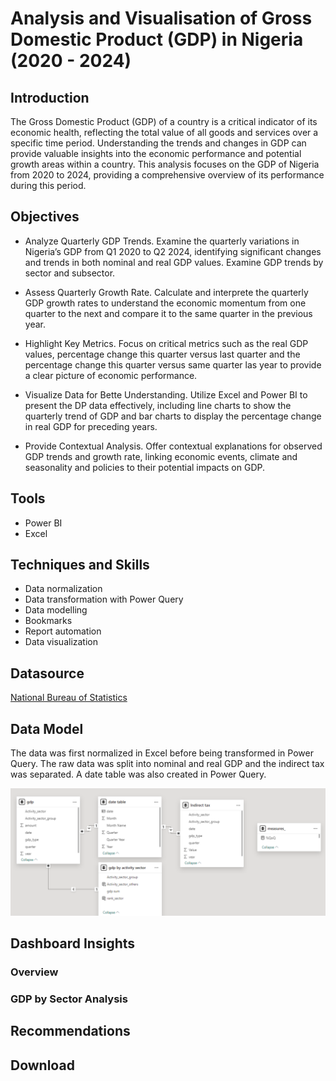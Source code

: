 # Analysis and Visualisation of Gross Domestic Product (GDP) in Nigeria (2020 - 2024)

## Introduction
The Gross Domestic Product (GDP) of a country is a critical indicator of its economic health, reflecting the total value of all goods and services over a specific time period. Understanding the trends and changes in GDP can provide valuable insights into the economic performance and potential growth areas within a country. This analysis focuses on the GDP of Nigeria from 2020 to 2024, providing a comprehensive overview of its performance during this period.

## Objectives

-	Analyze Quarterly GDP Trends. Examine the quarterly variations in Nigeria’s GDP from Q1 2020 to Q2 2024, identifying significant changes and trends in both nominal and real GDP values. Examine GDP trends by sector and subsector.
  
-	Assess Quarterly Growth Rate. Calculate and interprete the quarterly GDP growth rates to understand the economic momentum from one quarter to the next and compare it to the same quarter in the previous year.
  
-	Highlight Key Metrics.  Focus on critical metrics such as the real GDP values, percentage change this quarter versus last quarter and the percentage change this quarter versus same quarter las year to provide a clear picture of economic performance.
  
-	Visualize Data for Bette Understanding. Utilize Excel and Power BI to present the DP data effectively, including line charts to show the quarterly trend of GDP and bar charts to display the percentage change in real GDP for preceding years.
  
-	Provide Contextual Analysis. Offer contextual explanations for observed GDP trends and growth rate, linking economic events, climate and seasonality and policies to their potential impacts on GDP.

## Tools
- Power BI
- Excel
  
## Techniques and Skills
-	Data normalization
-	Data transformation with Power Query
-	Data modelling
-	Bookmarks
-	Report automation
-	Data visualization

## Datasource
<a href = "https://nigerianstat.gov.ng/elibrary/read/1241549"> National Bureau of Statistics </a>

## Data Model
The data was first normalized in Excel before being transformed in Power Query. The raw data was split into nominal and real GDP and the indirect tax was separated. A date table was also created in Power Query.

![Data Model](https://github.com/BankeKayode/Demo-GDP-Analysis-in-Nigeria/blob/main/images/gdp_data_modelling.png)

## Dashboard Insights
### Overview
### GDP by Sector Analysis

## Recommendations

## Download


